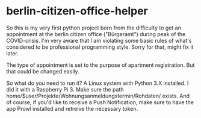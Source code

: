 # berlin-citizen-office-helper

So this is my very first python project born from the difficulty to get an appointment at the berlin citizen office ("Bürgeramt") during peak of the COVID-crisis.
I'm very aware that I am violating some basic rules of what's considered to be professional programming style. Sorry for that, might fix it later.

The type of appointment is set to the purpose of apartment registration. But that could be changed easily.

So what do you need to run it?
A Linux system with Python 3.X installed. I did it with a Raspberry Pi 3.
Make sure the path home/$user/Projekte/Wohnungsanmeldungstermin/Rohdaten/ exists.
And of course, if you'd like to receive a Push Notification, make sure to have the app Prowl installed and retreive the necessary token.

